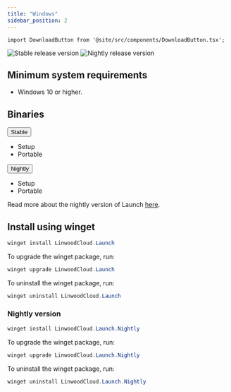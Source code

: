 ```yaml
---
title: "Windows"
sidebar_position: 2
---
```


```mdx-code-block
import DownloadButton from '@site/src/components/DownloadButton.tsx';
```

![Stable release version](https://img.shields.io/badge/dynamic/yaml?color=c4840d&label=Stable&query=%24.version&url=https%3A%2F%2Fraw.githubusercontent.com%2FLinwoodCloud%2Flaunch%2Fstable%2Fapp%2Fpubspec.yaml&style=for-the-badge)
![Nightly release version](https://img.shields.io/badge/dynamic/yaml?color=f7d28c&label=Nightly&query=%24.version&url=https%3A%2F%2Fraw.githubusercontent.com%2FLinwoodCloud%2Flaunch%2Fnightly%2Fapp%2Fpubspec.yaml&style=for-the-badge)

## Minimum system requirements

* Windows 10 or higher.

## Binaries

<div className="row margin-bottom--lg padding--sm">
<div className="dropdown dropdown--hoverable margin--sm">
  <button className="button button--outline button--info button--lg">Stable</button>
  <ul className="dropdown__menu">
    <li>
      <DownloadButton after="/downloads/post-windows" className="dropdown__link" href="https://github.com/LinwoodCloud/launch/releases/download/stable/linwood-launch-windows-setup.exe">
        Setup
      </DownloadButton>
    </li>
    <li>
      <DownloadButton after="/downloads/post-windows" className="dropdown__link" href="https://github.com/LinwoodCloud/launch/releases/download/stable/linwood-launch-windows.zip">
        Portable
      </DownloadButton>
    </li>
  </ul>
</div>
<div className="dropdown dropdown--hoverable margin--sm">
  <button className="button button--outline button--danger button--lg">Nightly</button>
  <ul className="dropdown__menu">
    <li>
      <DownloadButton after="/downloads/post-windows" className="dropdown__link" href="https://github.com/LinwoodCloud/launch/releases/download/nightly/linwood-launch-windows-setup.exe">
        Setup
      </DownloadButton>
    </li>
    <li>
      <DownloadButton after="/downloads/post-windows" className="dropdown__link" href="https://github.com/LinwoodCloud/launch/releases/download/nightly/linwood-launch-windows.zip">
        Portable
      </DownloadButton>
    </li>
  </ul>
</div>
</div>

Read more about the nightly version of Launch [here](/nightly).

## Install using winget

```powershell
winget install LinwoodCloud.Launch
```

To upgrade the winget package, run:

```powershell
winget upgrade LinwoodCloud.Launch
```

To uninstall the winget package, run:

```powershell
winget uninstall LinwoodCloud.Launch
```

### Nightly version

```powershell
winget install LinwoodCloud.Launch.Nightly
```

To upgrade the winget package, run:

```powershell
winget upgrade LinwoodCloud.Launch.Nightly
```

To uninstall the winget package, run:

```powershell
winget uninstall LinwoodCloud.Launch.Nightly
```
